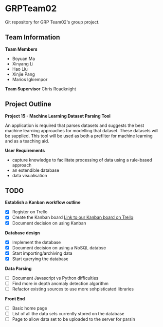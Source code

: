 # GRPTeam02
Git repository for GRP Team02's group project.

## Team Information
**Team Members**
- Boyuan Ma
- Xinyang Li
- Hao Liu
- Xinjie Pang
- Marios Igkiempor

**Team Supervisor**
Chris Roadknight

## Project Outline
**Project 15 - Machine Learning Dataset Parsing Tool**

An application is required that parses datasets and suggests the best machine learning approaches for modelling that dataset. These datasets will be supplied. This tool will be used as both a prefilter for machine learning and as a teaching aid.

**User Requirements**

- capture knowledge to facilitate processing of data using a rule-based approach
- an extendible database
- data visualisation

## TODO
**Establish a Kanban workflow outline**
- [x] Register on Trello
- [x] Create the Kanban board
[Link to our Kanban board on Trello](https://trello.com/b/oPBUJWjp/grpteam02)
- [x] Document decision on using Kanban

**Database design**
- [x] Implement the database
- [x] Document decision on using a NoSQL databse
- [x] Start importing/archiving data
- [x] Start querying the database

**Data Parsing**
- [ ] Document Javascript vs Python difficulties
- [ ] Find more in depth anomaly detection algorithm
- [ ] Refactor existing sources to use more sohpisticated libraries

**Front End**
- [ ] Basic home page
- [ ] List of all the data sets currently stored on the database
- [ ] Page to allow data set to be uploaded to the server for parsin
